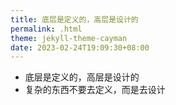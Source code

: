 ```yaml
---
title: 底层是定义的，高层是设计的
permalink: .html
theme: jekyll-theme-cayman
date: 2023-02-24T19:09:30+08:00
---
```


- 底层是定义的，高层是设计的
- 复杂的东西不要去定义，而是去设计